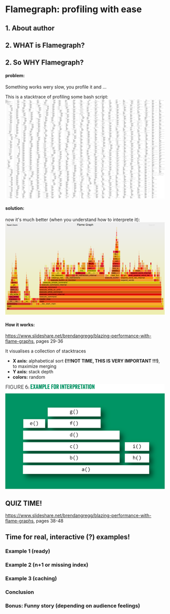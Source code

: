 # Flamegraph: profiling with ease

## 1. About author

## 2. WHAT is Flamegraph?



## 2. So WHY Flamegraph?

####  problem:
Something works wery slow, you profile it and ...

This is a stacktrace of profiling some bash script:
![cpu-bash-profile-1800](cpu-bash-profile-1800.jpg)

####  solution:
now it's much better (when you understand how to interprete it):
![cpu-bash-flamegraph](cpu-bash-flamegraph.png)

####  How it works:
https://www.slideshare.net/brendangregg/blazing-performance-with-flame-graphs, pages 29-36

It visualises a collection of stacktraces
- **X axis:** alphabetical sort **(!!!NOT TIME, THIS IS VERY IMPORTANT !!!)**, to maximize merging
- **Y axis:** stack depth
- **colors:** random

![flamegraph_simple_example](simple_example.png)


## QUIZ TIME!
https://www.slideshare.net/brendangregg/blazing-performance-with-flame-graphs, pages 38-48


## Time for real, interactive (?) examples!

### Example 1 (ready)

### Example 2 (n+1 or missing index)

### Example 3 (caching)

### Conclusion

### Bonus: Funny story (depending on audience feelings)